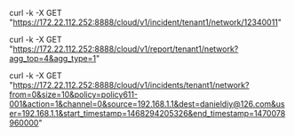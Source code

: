 curl -k -X GET "https://172.22.112.252:8888/cloud/v1/incident/tenant1/network/12340011"

curl -k -X GET "https://172.22.112.252:8888/cloud/v1/report/tenant1/network?agg_top=4&agg_type=1" 

curl -k -X GET "https://172.22.112.252:8888/cloud/v1/incidents/tenant1/network?from=0&size=10&policy=policy611-001&action=1&channel=0&source=192.168.1.1&dest=danieldiy@126.com&user=192.168.1.1&start_timestamp=1468294205326&end_timestamp=1470078960000"
